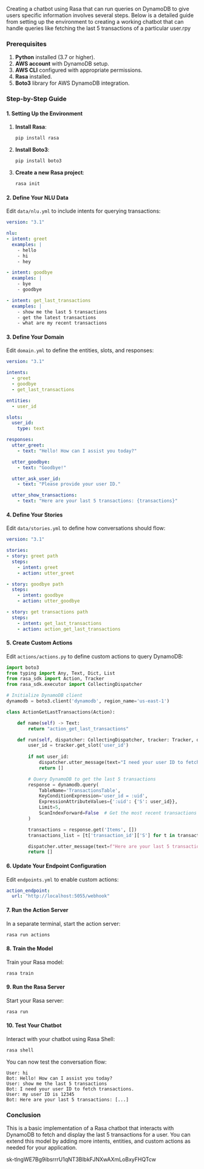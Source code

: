 Creating a chatbot using Rasa that can run queries on DynamoDB to give users specific information involves several steps. Below is a detailed guide from setting up the environment to creating a working chatbot that can handle queries like fetching the last 5 transactions of a particular user.rpy

### Prerequisites

1. **Python** installed (3.7 or higher).
2. **AWS account** with DynamoDB setup.
3. **AWS CLI** configured with appropriate permissions.
4. **Rasa** installed.
5. **Boto3** library for AWS DynamoDB integration.

### Step-by-Step Guide

#### 1. **Setting Up the Environment**

1. **Install Rasa**:
   ```bash
   pip install rasa
   ```

2. **Install Boto3**:
   ```bash
   pip install boto3
   ```

3. **Create a new Rasa project**:
   ```bash
   rasa init
   ```

#### 2. **Define Your NLU Data**

Edit `data/nlu.yml` to include intents for querying transactions:
```yaml
version: "3.1"

nlu:
- intent: greet
  examples: |
    - hello
    - hi
    - hey

- intent: goodbye
  examples: |
    - bye
    - goodbye

- intent: get_last_transactions
  examples: |
    - show me the last 5 transactions
    - get the latest transactions
    - what are my recent transactions
```

#### 3. **Define Your Domain**

Edit `domain.yml` to define the entities, slots, and responses:
```yaml
version: "3.1"

intents:
  - greet
  - goodbye
  - get_last_transactions

entities:
  - user_id

slots:
  user_id:
    type: text

responses:
  utter_greet:
    - text: "Hello! How can I assist you today?"

  utter_goodbye:
    - text: "Goodbye!"

  utter_ask_user_id:
    - text: "Please provide your user ID."

  utter_show_transactions:
    - text: "Here are your last 5 transactions: {transactions}"
```

#### 4. **Define Your Stories**

Edit `data/stories.yml` to define how conversations should flow:
```yaml
version: "3.1"

stories:
- story: greet path
  steps:
    - intent: greet
    - action: utter_greet

- story: goodbye path
  steps:
    - intent: goodbye
    - action: utter_goodbye

- story: get transactions path
  steps:
    - intent: get_last_transactions
    - action: action_get_last_transactions
```

#### 5. **Create Custom Actions**

Edit `actions/actions.py` to define custom actions to query DynamoDB:
```python
import boto3
from typing import Any, Text, Dict, List
from rasa_sdk import Action, Tracker
from rasa_sdk.executor import CollectingDispatcher

# Initialize DynamoDB client
dynamodb = boto3.client('dynamodb', region_name='us-east-1')

class ActionGetLastTransactions(Action):

    def name(self) -> Text:
        return "action_get_last_transactions"

    def run(self, dispatcher: CollectingDispatcher, tracker: Tracker, domain: Dict[Text, Any]) -> List[Dict[Text, Any]]:
        user_id = tracker.get_slot('user_id')
        
        if not user_id:
            dispatcher.utter_message(text="I need your user ID to fetch transactions.")
            return []

        # Query DynamoDB to get the last 5 transactions
        response = dynamodb.query(
            TableName='TransactionsTable',
            KeyConditionExpression='user_id = :uid',
            ExpressionAttributeValues={':uid': {'S': user_id}},
            Limit=5,
            ScanIndexForward=False  # Get the most recent transactions
        )

        transactions = response.get('Items', [])
        transactions_list = [t['transaction_id']['S'] for t in transactions]

        dispatcher.utter_message(text=f"Here are your last 5 transactions: {transactions_list}")
        return []

```

#### 6. **Update Your Endpoint Configuration**

Edit `endpoints.yml` to enable custom actions:
```yaml
action_endpoint:
  url: "http://localhost:5055/webhook"
```

#### 7. **Run the Action Server**

In a separate terminal, start the action server:
```bash
rasa run actions
```

#### 8. **Train the Model**

Train your Rasa model:
```bash
rasa train
```

#### 9. **Run the Rasa Server**

Start your Rasa server:
```bash
rasa run
```

#### 10. **Test Your Chatbot**

Interact with your chatbot using Rasa Shell:
```bash
rasa shell
```

You can now test the conversation flow:
```
User: hi
Bot: Hello! How can I assist you today?
User: show me the last 5 transactions
Bot: I need your user ID to fetch transactions.
User: my user ID is 12345
Bot: Here are your last 5 transactions: [...]
```

### Conclusion

This is a basic implementation of a Rasa chatbot that interacts with DynamoDB to fetch and display the last 5 transactions for a user. You can extend this model by adding more intents, entities, and custom actions as needed for your application.

sk-tlngWE7Bg9ibsrrrU1qNT3BlbkFJNXwAXmLoBxyFHQTcw
